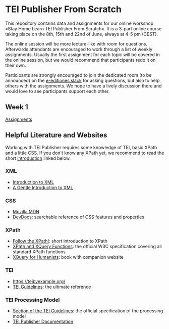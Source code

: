 # TEI Publisher From Scratch

This repository contains data and assignments for our online workshop «Stay Home Learn TEI Publisher From Scratch». It is a 3-part online course taking place on the 8th, 15th and 22nd of June, always at 4-5 pm (CEST).

The online session will be more lecture-like with room for questions. Afterwards attendants are encouraged to work through a  list of weekly assignments. Usually the first assignment for each topic will be covered in the online session, but we would recommend that participants redo it on their own.

Participants are strongly encouraged to join the  dedicated room (to be announced) on the [e-editiones slack](https://join.slack.com/t/e-editiones/shared_invite/zt-e19jc03q-OFaVni~_lh6emSHen6pswg) for asking questions, but also to help others with the assignments. We hope to have a lively discussion there and would love to see participants support each other.

## Week 1

[Assignments](assignments/A1.md)

## Helpful Literature and Websites

Working with TEI Publisher requires some knowledge of TEI, basic XPath and a little CSS. If you don't know any XPath yet, we recommend to read the short [introduction](https://newtfire.org/courses/dh/explainXPath.html) linked below.

### XML

* [Introduction to XML](https://newtfire.org/courses/dh/explainXML.html)
* [A Gentle Introduction to XML](https://tei-c.org/release/doc/tei-p5-doc/en/html/SG.html)

### CSS

* [Mozilla MDN](https://developer.mozilla.org/en-US/docs/Web/CSS)
* [DevDocs](https://devdocs.io/css/): searchable reference of CSS features and properties

### XPath

* [Follow the XPath!](https://newtfire.org/courses/dh/explainXPath.html): short introduction to XPath
* [XPath and XQuery Functions](https://www.w3.org/TR/xpath-functions-31/): the official W3C specification covering all standard XPath functions
* [XQuery for Humanists](https://xquery.forhumanists.org/): book with companion website

### TEI

* https://teibyexample.org/
* [TEI Guidelines](https://tei-c.org/guidelines/):  the ultimate reference

### TEI Processing Model

* [Section of the TEI Guidelines](https://www.tei-c.org/release/doc/tei-p5-doc/en/html/TD.html#TDPMPM): the official specification of the processing model
* [TEI Publisher Documentation](https://teipublisher.com/exist/apps/tei-publisher/doc/documentation.xml?id=odd-customization)